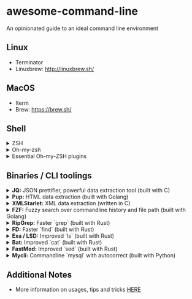 
# awesome-command-line

An opinionated guide to an ideal command line environment

## Linux

- Terminator
- Linuxbrew: http://linuxbrew.sh/

## MacOS

- Iterm
- Brew: https://brew.sh/

## Shell

<details>
<summary>ZSH</summary>

  https://github.com/robbyrussell/oh-my-zsh/wiki/Installing-ZSH

  Linux

  ```shell

  # Linux
  sudo apt-get install zsh
  
  # MacOS
  brew install zsh zsh-completions
  
  chsh -s $(which zsh)

  ```
</details>
  
<details>
<summary>Oh-my-zsh</summary>

  https://github.com/robbyrussell/oh-my-zsh#basic-installation
  
  ```shell
  sh -c "$(curl -fsSL https://raw.githubusercontent.com/robbyrussell/oh-my-zsh/master/tools/install.sh)"
  ```
</details>

<details>
<summary>Essential Oh-my-ZSH plugins</summary>

  ```text

  plugins=(
    docker
    docker-compose
    git
    sudo
    zsh-autosuggestions
    mvn
    node
    kubectl
    zsh-better-npm-completion
    spring
    golang
  )

  ## TODO: split this into language specific section

  ```
  
  - zsh-autosuggestions:

    https://github.com/zsh-users/zsh-autosuggestions/blob/master/INSTALL.md

    ```shell
    git clone https://github.com/zsh-users/zsh-autosuggestions ${ZSH_CUSTOM:-~/.oh-my-zsh/custom}/plugins/zsh-autosuggestions
    ```
</details>

## Binaries / CLI toolings

<details>
<summary>
<b>JQ:</b> JSON prettifier, powerful data extraction tool (built with C)
</summary>

  https://stedolan.github.io/jq/download/

  ```shell
  sudo apt install jq
  brew install jq
  ```
</details>

<details>
<summary>
<b>Pup:</b> HTML data extraction (built with Golang)
</summary>

  https://github.com/ericchiang/pup#install

  ```shell
  go get github.com/ericchiang/pup

  brew install https://raw.githubusercontent.com/EricChiang/pup/master/pup.rb
  ```
</details>

<details>
<summary>
<b>XMLStarlet:</b> XML data extraction (written in C)
</summary>

  (**do not recommend** because its not very intuitive)

  ```shell
  sudo apt search xmlstarlet
  ```
</details>

<details>
<summary>
<b>FZF:</b> Fuzzy search over commandline history and file path (built with Golang)
</summary>
  
  https://github.com/junegunn/fzf#installation

  ```shell
  brew install fzf

  # To install useful key bindings and fuzzy completion:
  $(brew --prefix)/opt/fzf/install
  ```
</details>

<details>
<summary>
<b>RipGrep:</b> Faster `grep` (built with Rust)
</summary>

  https://github.com/BurntSushi/ripgrep#installation

  ```shell
  brew install ripgrep
  sudo apt install ripgrep
  ```
</details>

<details>
<summary>
<b>FD:</b> Faster `find` (built with Rust)
</summary>

  https://github.com/sharkdp/fd#installation

  ```shell
  brew install fd

  # Linux
  # https://github.com/sharkdp/fd/releases
  ```

  - Note: This can be use in combination with FZF to search and navigate through directory tree even faster
</details>

<details>
<summary>
<b>Exa / LSD:</b> Improved `ls` (built with Rust)
</summary>
  Both Exa and LSD are rust implementation of gnu `ls` command
  The different is that Exa is **NOT** in active development thus I would recommend using LSD instead

  https://github.com/Peltoche/lsd#installation
  
  ```shell
  brew install lsd

  cargo install lsd
  
  alias ls=lsd
  ```
  
  https://github.com/ogham/exa#installation

  ```shell
  brew install exa
  
  cargo install exa
  ```
</details>

<details>
<summary>
<b>Bat:</b> Improved `cat` (built with Rust)
</summary>

  https://github.com/sharkdp/bat#installation

  ```shell
  brew install bat
  cargo install bat
  ```
</details>


<details>
<summary>
<b>FastMod:</b> Improved `sed` (built with Rust)
</summary>
  Facebook awesome code refactoring tool using Rust regex (same lib as FD and Ripgrep)
  
  See Also: https://github.com/facebook/codemod, https://github.com/facebookarchive/pfff/

  https://github.com/facebookincubator/fastmod

  ```shell
  cargo install fastmod
  ```
</details>

<details>
<summary>
<b>Mycli:</b> Commandline `mysql` with autocorrect (built with Python)
</summary>

  https://github.com/dbcli/mycli#quick-start

  ```shell
  brew install mycli

  sudo apt install mycli
  ```

  - Postgres: https://github.com/dbcli/pgcli#quick-start

  - MSSQL / SQL Server: https://github.com/dbcli/mssql-cli#mssql-cli
</details>

## Additional Notes

- More information on usages, tips and tricks [HERE](https://github.com/sluongng/awesome-command-line/issues?utf8=%E2%9C%93&q=is%3Aissue+sort%3Aupdated-desc+)

